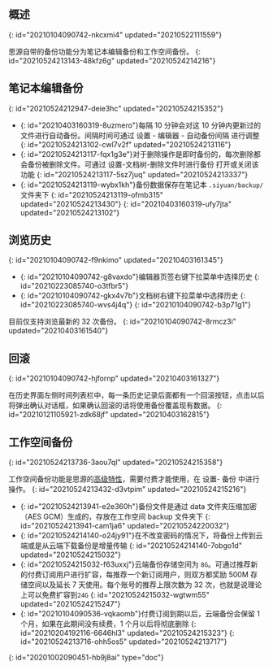 ## 概述
{: id="20210104090742-nkcxmi4" updated="20210522111559"}

思源自带的备份功能分为笔记本编辑备份和工作空间备份。
{: id="20210524213143-48kfz6g" updated="20210524214216"}

## 笔记本编辑备份
{: id="20210524212947-deie3hc" updated="20210524215352"}

* {: id="20210403160319-8uzmero"}每隔 10 分钟会对这 10 分钟内更新过的文件进行自动备份。间隔时间可通过 <kbd>设置</kbd> - <kbd>编辑器</kbd> - <kbd>自动备份间隔</kbd> 进行调整
  {: id="20210524213102-cwl7v2f" updated="20210524213116"}
* {: id="20210524213117-fqx1g3e"}对于删除操作是即时备份的，每次删除都会备份被删除文件。可通过 <kbd>设置</kbd>-<kbd>文档树</kbd>-<kbd>删除文件时进行备份</kbd> 打开或关闭该功能
  {: id="20210524213117-5sz7juq" updated="20210524213337"}
* {: id="20210524213119-wybx1kh"}备份数据保存在笔记本 `.siyuan/backup/` 文件夹下
  {: id="20210524213119-ofmb315" updated="20210524213430"}
{: id="20210403160319-ufy7jta" updated="20210524213102"}

## 浏览历史
{: id="20210104090742-f9nkimo" updated="20210403161345"}

* {: id="20210104090742-g8vaxdo"}编辑器页签右键下拉菜单中选择历史
  {: id="20210223085740-o3tfbr5"}
* {: id="20210104090742-gkx4v7b"}文档树右键下拉菜单中选择历史
  {: id="20210223085740-wvs4j4q"}
{: id="20210104090742-b3p71g1"}

目前仅支持浏览最新的 32 次备份。
{: id="20210104090742-8rmcz3i" updated="20210403161540"}

## 回滚
{: id="20210104090742-hjfornp" updated="20210403161327"}

在历史界面左侧时间列表栏中，每一条历史记录后面都有一个回滚按钮，点击以后将弹出确认对话框，如果确认回滚的话将使用备份覆盖现有数据。
{: id="20210121105921-zdk68jf" updated="20210403162815"}

## 工作空间备份
{: id="20210524213736-3aou7ql" updated="20210524215358"}

工作空间备份功能是思源的[高级特性](https://b3log.org/siyuan/advanced_features.html)，需要付费才能使用，在 <kbd>设置</kbd>- <kbd>备份</kbd> 中进行操作。
{: id="20210524213432-d3vtpim" updated="20210524215216"}

* {: id="20210524213941-e2e360h"}备份文件是通过 data 文件夹压缩加密（AES GCM）生成的，存放在工作空间 backup 文件夹下
  {: id="20210524213941-cam1ja6" updated="20210524220032"}
* {: id="20210524214140-o24jy91"}在不改变密码的情况下，将备份上传到云端或是从云端下载备份是增量传输
  {: id="20210524214140-7obgo1d" updated="20210524215032"}
* {: id="20210524215032-f63uxxj"}云端备份存储空间为 `8G`。可通过推荐新的付费订阅用户进行扩容，每推荐一个新订阅用户，则双方都奖励 500M 存储空间以及延长 7 天使用。每个账号的推荐上限次数为 32 次，也就是说理论上可以免费扩容到`24G`
  {: id="20210524215032-wgtwm55" updated="20210524215247"}
* {: id="20210104090536-vqkaomb"}付费订阅到期以后，云端备份会保留 1 个月，如果在此期间没有续费，1 个月以后将彻底删除
  {: id="20210204192116-6646hl3" updated="20210524215323"}
{: id="20210524213716-ohh5os5" updated="20210524213717"}


{: id="20201002090451-hb9j8ai" type="doc"}
